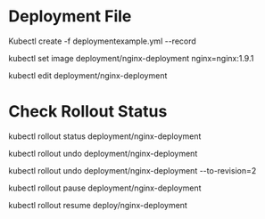 # Deployment File
Kubectl create -f deploymentexample.yml --record

kubectl set image deployment/nginx-deployment nginx=nginx:1.9.1

kubectl edit deployment/nginx-deployment

# Check Rollout Status
kubectl rollout status deployment/nginx-deployment

kubectl rollout undo deployment/nginx-deployment

kubectl rollout undo deployment/nginx-deployment --to-revision=2

kubectl rollout pause deployment/nginx-deployment

kubectl rollout resume deploy/nginx-deployment

